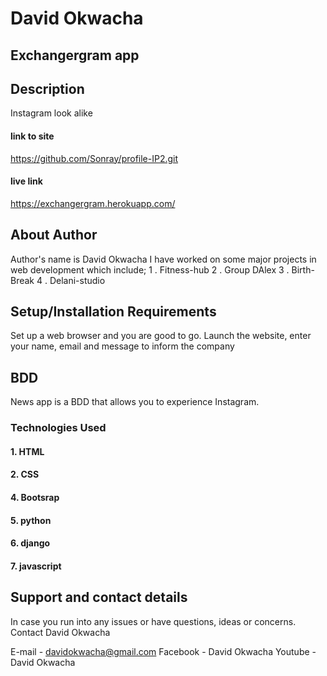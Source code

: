 # David Okwacha 

## Exchangergram app

## Description
Instagram look alike

#### link to site
https://github.com/Sonray/profile-IP2.git

#### live link
https://exchangergram.herokuapp.com/

## About Author
Author's name is David Okwacha
I have worked on some major projects in web development which include;
1 . Fitness-hub
2 . Group DAlex
3 . Birth-Break
4 . Delani-studio

## Setup/Installation Requirements
Set up a web browser and you are good to go. Launch the website, enter your name, email and 
message to inform the company

## BDD
News app is a BDD that allows you to experience Instagram.

### Technologies Used
#### 1. HTML
#### 2. CSS
#### 4. Bootsrap
#### 5. python
#### 6. django
#### 7. javascript


## Support and contact details
In case you run into any issues or have questions, ideas or concerns. Contact David Okwacha

E-mail - davidokwacha@gmail.com
Facebook - David Okwacha
Youtube - David Okwacha

